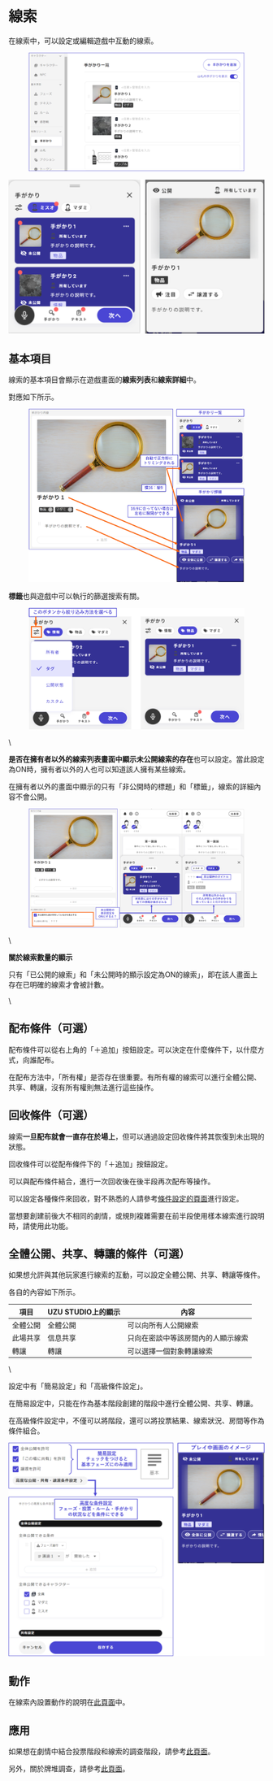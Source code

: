 # 線索

在線索中，可以設定或編輯遊戲中互動的線索。

<figure><img src="../.gitbook/assets/image (130).png" alt=""><figcaption></figcaption></figure>

![](../images/clue1.png)

## 基本項目

線索的基本項目會顯示在遊戲畫面的**線索列表**和**線索詳細**中。

對應如下所示。

<figure><img src="../.gitbook/assets/image (127).png" alt=""><figcaption></figcaption></figure>

**標籤**也與遊戲中可以執行的篩選搜索有關。

<figure><img src="../.gitbook/assets/image (128).png" alt=""><figcaption></figcaption></figure>

\

**是否在擁有者以外的線索列表畫面中顯示未公開線索的存在**也可以設定。當此設定為ON時，擁有者以外的人也可以知道該人擁有某些線索。

在擁有者以外的畫面中顯示的只有「非公開時的標題」和「標籤」，線索的詳細內容不會公開。

<figure><img src="../.gitbook/assets/image (129).png" alt=""><figcaption></figcaption></figure>

\

**關於線索數量的顯示**

只有「已公開的線索」和「未公開時的顯示設定為ON的線索」，即在該人畫面上存在已明確的線索才會被計數。

\

## 配布條件（可選）

配布條件可以從右上角的「＋追加」按鈕設定。可以決定在什麼條件下，以什麼方式，向誰配布。

在配布方法中，「所有權」是否存在很重要。有所有權的線索可以進行全體公開、共享、轉讓，沒有所有權則無法進行這些操作。

## 回收條件（可選）

線索**一旦配布就會一直存在於場上**，但可以通過設定回收條件將其恢復到未出現的狀態。

回收條件可以從配布條件下的「＋追加」按鈕設定。

可以與配布條件結合，進行一次回收後在後半段再次配布等操作。

可以設定各種條件來回收，對不熟悉的人請參考[條件設定的頁面](condition.md)進行設定。

當想要創建前後大不相同的劇情，或規則複雜需要在前半段使用樣本線索進行說明時，請使用此功能。

## 全體公開、共享、轉讓的條件（可選）

如果想允許與其他玩家進行線索的互動，可以設定全體公開、共享、轉讓等條件。

各自的內容如下所示。

| 項目     | UZU STUDIO上的顯示 | 內容                                |
| ------ | ---------- | --------------------------------- |
| 全體公開   | 全體公開      | 可以向所有人公開線索               |
| 此場共享 | 信息共享       | 只向在密談中等該房間內的人顯示線索 |
| 轉讓     | 轉讓       | 可以選擇一個對象轉讓線索               |

\

設定中有「簡易設定」和「高級條件設定」。

在簡易設定中，只能在作為基本階段創建的階段中進行全體公開、共享、轉讓。

在高級條件設定中，不僅可以將階段，還可以將投票結果、線索狀況、房間等作為條件組合。

![](../images/clue8.png)

## 動作

在線索內設置動作的說明在[此頁面](clue.md#akushon)中。

## 應用

如果想在劇情中結合投票階段和線索的調查階段，請參考[此頁面](../advanced/investigation.md)。

另外，關於牌堆調查，請參考[此頁面](decks.md)。